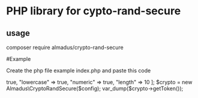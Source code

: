 # PHP library for cypto-rand-secure
## usage

composer require almadus/crypto-rand-secure

#Example

Create the php file example index.php and paste this code

<?php 


require __DIR__.'/../vendor/autoload.php';

$config = [
	"uppercase" => true,
	"lowercase" => true,
	"numeric" => true,
	"length" => 10
];

$crypto = new Almadus\CryptoRandSecure($config);

var_dump($crypto->getToken());

